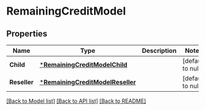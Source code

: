 # RemainingCreditModel

## Properties
Name | Type | Description | Notes
------------ | ------------- | ------------- | -------------
**Child** | [***RemainingCreditModelChild**](remainingCreditModel_child.md) |  | [default to null]
**Reseller** | [***RemainingCreditModelReseller**](remainingCreditModel_reseller.md) |  | [default to null]

[[Back to Model list]](../README.md#documentation-for-models) [[Back to API list]](../README.md#documentation-for-api-endpoints) [[Back to README]](../README.md)

